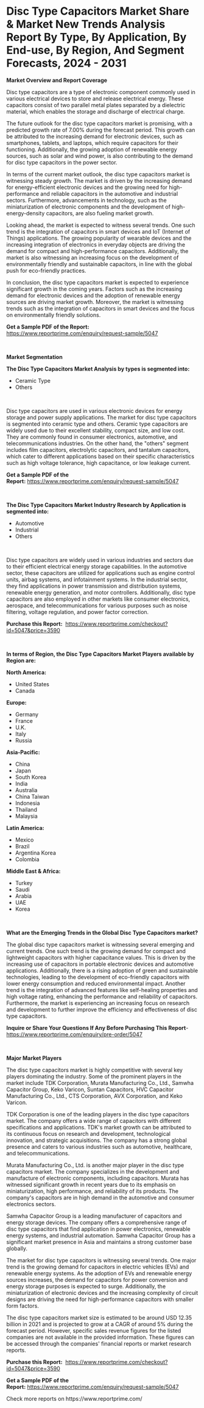 <p><h1>Disc Type Capacitors Market Share & Market New Trends Analysis Report By Type, By Application, By End-use, By Region, And Segment Forecasts, 2024 - 2031</h1></p><p><strong>Market Overview and Report Coverage</strong></p>
<p><p>Disc type capacitors are a type of electronic component commonly used in various electrical devices to store and release electrical energy. These capacitors consist of two parallel metal plates separated by a dielectric material, which enables the storage and discharge of electrical charge.</p><p>The future outlook for the disc type capacitors market is promising, with a predicted growth rate of 7.00% during the forecast period. This growth can be attributed to the increasing demand for electronic devices, such as smartphones, tablets, and laptops, which require capacitors for their functioning. Additionally, the growing adoption of renewable energy sources, such as solar and wind power, is also contributing to the demand for disc type capacitors in the power sector.</p><p>In terms of the current market outlook, the disc type capacitors market is witnessing steady growth. The market is driven by the increasing demand for energy-efficient electronic devices and the growing need for high-performance and reliable capacitors in the automotive and industrial sectors. Furthermore, advancements in technology, such as the miniaturization of electronic components and the development of high-energy-density capacitors, are also fueling market growth.</p><p>Looking ahead, the market is expected to witness several trends. One such trend is the integration of capacitors in smart devices and IoT (Internet of Things) applications. The growing popularity of wearable devices and the increasing integration of electronics in everyday objects are driving the demand for compact and high-performance capacitors. Additionally, the market is also witnessing an increasing focus on the development of environmentally friendly and sustainable capacitors, in line with the global push for eco-friendly practices.</p><p>In conclusion, the disc type capacitors market is expected to experience significant growth in the coming years. Factors such as the increasing demand for electronic devices and the adoption of renewable energy sources are driving market growth. Moreover, the market is witnessing trends such as the integration of capacitors in smart devices and the focus on environmentally friendly solutions.</p></p>
<p><strong>Get a Sample PDF of the Report:</strong> <a href="https://www.reportprime.com/enquiry/request-sample/5047">https://www.reportprime.com/enquiry/request-sample/5047</a></p>
<p>&nbsp;</p>
<p><strong>Market Segmentation</strong></p>
<p><strong>The Disc Type Capacitors Market Analysis by types is segmented into:</strong></p>
<p><ul><li>Ceramic Type</li><li>Others</li></ul></p>
<p>&nbsp;</p>
<p><p>Disc type capacitors are used in various electronic devices for energy storage and power supply applications. The market for disc type capacitors is segmented into ceramic type and others. Ceramic type capacitors are widely used due to their excellent stability, compact size, and low cost. They are commonly found in consumer electronics, automotive, and telecommunications industries. On the other hand, the "others" segment includes film capacitors, electrolytic capacitors, and tantalum capacitors, which cater to different applications based on their specific characteristics such as high voltage tolerance, high capacitance, or low leakage current.</p></p>
<p><strong>Get a Sample PDF of the Report:</strong>&nbsp;<a href="https://www.reportprime.com/enquiry/request-sample/5047">https://www.reportprime.com/enquiry/request-sample/5047</a></p>
<p>&nbsp;</p>
<p><strong>The Disc Type Capacitors Market Industry Research by Application is segmented into:</strong></p>
<p><ul><li>Automotive</li><li>Industrial</li><li>Others</li></ul></p>
<p>&nbsp;</p>
<p><p>Disc type capacitors are widely used in various industries and sectors due to their efficient electrical energy storage capabilities. In the automotive sector, these capacitors are utilized for applications such as engine control units, airbag systems, and infotainment systems. In the industrial sector, they find applications in power transmission and distribution systems, renewable energy generation, and motor controllers. Additionally, disc type capacitors are also employed in other markets like consumer electronics, aerospace, and telecommunications for various purposes such as noise filtering, voltage regulation, and power factor correction.</p></p>
<p><strong>Purchase this Report:</strong>&nbsp; <a href="https://www.reportprime.com/checkout?id=5047&price=3590">https://www.reportprime.com/checkout?id=5047&price=3590</a></p>
<p>&nbsp;</p>
<p><strong>In terms of Region, the Disc Type Capacitors Market Players available by Region are:</strong></p>
<p>
    <p> <strong> North America: </strong>
        <ul>
            <li>United States</li>
            <li>Canada</li>
        </ul>
        </p> 
    <p> <strong> Europe: </strong>
        <ul>
            <li>Germany</li>
            <li>France</li>
            <li>U.K.</li>
            <li>Italy</li>
            <li>Russia</li>
        </ul>
        </p> 
    <p> <strong> Asia-Pacific: </strong>
        <ul>
            <li>China</li>
            <li>Japan</li>
            <li>South Korea</li>
            <li>India</li>
            <li>Australia</li>
            <li>China Taiwan</li>
            <li>Indonesia</li>
            <li>Thailand</li>
            <li>Malaysia</li>
        </ul>
        </p> 
    <p> <strong> Latin America: </strong>
        <ul>
            <li>Mexico</li>
            <li>Brazil</li>
            <li>Argentina Korea</li>
            <li>Colombia</li>
        </ul>
        </p> 
    <p> <strong> Middle East & Africa: </strong>
        <ul>
            <li>Turkey</li>
            <li>Saudi</li>
            <li>Arabia</li>
            <li>UAE</li>
            <li>Korea</li>
        </ul>
    </p>
    </p>
<p>&nbsp;</p>
<p><strong>What are the Emerging Trends in the Global Disc Type Capacitors market?</strong></p>
<p><p>The global disc type capacitors market is witnessing several emerging and current trends. One such trend is the growing demand for compact and lightweight capacitors with higher capacitance values. This is driven by the increasing use of capacitors in portable electronic devices and automotive applications. Additionally, there is a rising adoption of green and sustainable technologies, leading to the development of eco-friendly capacitors with lower energy consumption and reduced environmental impact. Another trend is the integration of advanced features like self-healing properties and high voltage rating, enhancing the performance and reliability of capacitors. Furthermore, the market is experiencing an increasing focus on research and development to further improve the efficiency and effectiveness of disc type capacitors.</p></p>
<p><strong>Inquire or Share Your Questions If Any Before Purchasing This Report</strong>- <a href="https://www.reportprime.com/enquiry/pre-order/5047">https://www.reportprime.com/enquiry/pre-order/5047</a></p>
<p>&nbsp;</p>
<p><strong>Major Market Players</strong></p>
<p><p>The disc type capacitors market is highly competitive with several key players dominating the industry. Some of the prominent players in the market include TDK Corporation, Murata Manufacturing Co., Ltd., Samwha Capacitor Group, Keko Varicon, Suntan Capacitors, HVC Capacitor Manufacturing Co., Ltd., CTS Corporation, AVX Corporation, and Keko Varicon. </p><p>TDK Corporation is one of the leading players in the disc type capacitors market. The company offers a wide range of capacitors with different specifications and applications. TDK's market growth can be attributed to its continuous focus on research and development, technological innovation, and strategic acquisitions. The company has a strong global presence and caters to various industries such as automotive, healthcare, and telecommunications.</p><p>Murata Manufacturing Co., Ltd. is another major player in the disc type capacitors market. The company specializes in the development and manufacture of electronic components, including capacitors. Murata has witnessed significant growth in recent years due to its emphasis on miniaturization, high performance, and reliability of its products. The company's capacitors are in high demand in the automotive and consumer electronics sectors.</p><p>Samwha Capacitor Group is a leading manufacturer of capacitors and energy storage devices. The company offers a comprehensive range of disc type capacitors that find application in power electronics, renewable energy systems, and industrial automation. Samwha Capacitor Group has a significant market presence in Asia and maintains a strong customer base globally.</p><p>The market for disc type capacitors is witnessing several trends. One major trend is the growing demand for capacitors in electric vehicles (EVs) and renewable energy systems. As the adoption of EVs and renewable energy sources increases, the demand for capacitors for power conversion and energy storage purposes is expected to surge. Additionally, the miniaturization of electronic devices and the increasing complexity of circuit designs are driving the need for high-performance capacitors with smaller form factors.</p><p>The disc type capacitors market size is estimated to be around USD 12.35 billion in 2021 and is projected to grow at a CAGR of around 5% during the forecast period. However, specific sales revenue figures for the listed companies are not available in the provided information. These figures can be accessed through the companies' financial reports or market research reports.</p></p>
<p><strong>Purchase this Report:</strong>&nbsp;&nbsp;<a href="https://www.reportprime.com/checkout?id=5047&price=3590">https://www.reportprime.com/checkout?id=5047&price=3590</a></p>
<p></p>
<p><strong>Get a Sample PDF of the Report:</strong>&nbsp;<a href="https://www.reportprime.com/enquiry/request-sample/5047">https://www.reportprime.com/enquiry/request-sample/5047</a></p>
<p>Check more reports on https://www.reportprime.com/</p>
